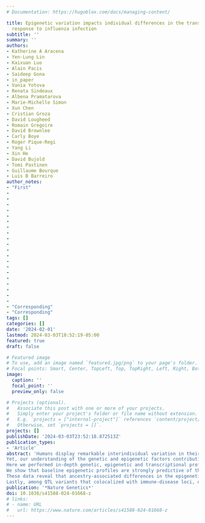 ```yaml
---
# Documentation: https://hugoblox.com/docs/managing-content/

title: Epigenetic variation impacts individual differences in the transcriptional
  response to influenza infection
subtitle: ''
summary: ''
authors:
- Katherine A Aracena
- Yen-Lung Lin
- Kaixuan Luo
- Alain Pacis
- Saideep Gona
- in_paper
- Vania Yotova
- Renata Sindeaux
- Albena Pramatarova
- Marie-Michelle Simon
- Xun Chen
- Cristian Groza
- David Lougheed
- Romain Gregoire
- David Brownlee
- Carly Boye
- Roger Pique-Regi
- Yang Li
- Xin He
- David Bujold
- Tomi Pastinen
- Guillaume Bourque
- Luis B Barreiro
author_notes:
- "First"
-
-
-
-
-
-
-
-
-
-
-
-
-
-
-
-
-
-
-
-
- "Corresponding"
- "Corresponding"
tags: []
categories: []
date: '2024-02-01'
lastmod: 2024-03-03T18:52:19-05:00
featured: true
draft: false

# Featured image
# To use, add an image named `featured.jpg/png` to your page's folder.
# Focal points: Smart, Center, TopLeft, Top, TopRight, Left, Right, BottomLeft, Bottom, BottomRight.
image:
  caption: ''
  focal_point: ''
  preview_only: false

# Projects (optional).
#   Associate this post with one or more of your projects.
#   Simply enter your project's folder or file name without extension.
#   E.g. `projects = ["internal-project"]` references `content/project/deep-learning/index.md`.
#   Otherwise, set `projects = []`.
projects: []
publishDate: '2024-03-03T23:52:18.872513Z'
publication_types:
- 'Article'
abstract: 'Humans display remarkable interindividual variation in their immune response to identical challenges.
Yet, our understanding of the genetic and epigenetic factors contributing to such variation remains limited.
Here we performed in-depth genetic, epigenetic and transcriptional profiling on primary macrophages derived from individuals of European and African ancestry before and after infection with influenza A virus.
We show that baseline epigenetic profiles are strongly predictive of the transcriptional response to influenza A virus across individuals. Quantitative trait locus (QTL) mapping revealed highly coordinated genetic effects on gene regulation, with many cis-acting genetic variants impacting concomitantly  gene expression and multiple epigenetic marks.
These data reveal that ancestry-associated differences in the epigenetic landscape can be genetically controlled, even more than gene expression.
Lastly, among QTL variants that colocalized with immune-disease loci, only 7% were gene  expression QTL, while the remaining genetic variants impact epigenetic marks, stressing the importance of considering molecular phenotypes beyond gene expression in disease-focused studies.'
publication: '*Nature Genetics*'
doi: 10.1038/s41588-024-01668-z
# links:
# - name: URL
#   url: https://www.nature.com/articles/s41588-024-01668-z
---
```

